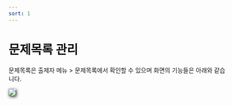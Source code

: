 ```yaml
---
sort: 1
---
```


# 문제목록 관리

문제목록은 출제자 메뉴 > 문제목록에서 확인할 수 있으며 화면의 기능들은 아래와 같습니다.

<img src="https://soystudy.github.io/img/question/questionlist.png" style="box-shadow:2px 2px 7px;">

